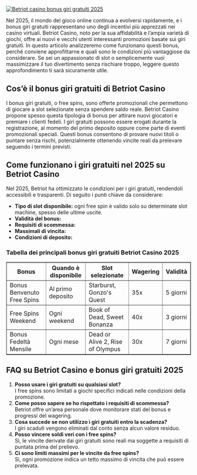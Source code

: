 [![Betriot casino bonus giri gratuiti 2025](https://123-caf.pages.dev/gitsignup.png)](https://vrmoo.ru/Bt82HjjY)

<p>Nel 2025, il mondo del gioco online continua a evolversi rapidamente, e i bonus giri gratuiti rappresentano uno degli incentivi più apprezzati nei casino virtuali. Betriot Casino, noto per la sua affidabilità e l’ampia varietà di giochi, offre ai nuovi e vecchi utenti interessanti promozioni basate sui giri gratuiti. In questo articolo analizzeremo come funzionano questi bonus, perché conviene approfittarne e quali sono le condizioni più vantaggiose da considerare. Se sei un appassionato di slot o semplicemente vuoi massimizzare il tuo divertimento senza rischiare troppo, leggere questo approfondimento ti sarà sicuramente utile.</p>  <h2>Cos’è il bonus giri gratuiti di Betriot Casino</h2> <p>I bonus giri gratuiti, o free spins, sono offerte promozionali che permettono di giocare a slot selezionate senza spendere saldo reale. Betriot Casino propone spesso questa tipologia di bonus per attirare nuovi giocatori e premiare i clienti fedeli. I giri gratuiti possono essere erogati durante la registrazione, al momento del primo deposito oppure come parte di eventi promozionali speciali. Questi bonus consentono di provare nuovi titoli o puntare senza rischi, potenzialmente ottenendo vincite reali da prelevare seguendo i termini previsti.</p>  <h2>Come funzionano i giri gratuiti nel 2025 su Betriot Casino</h2> <p>Nel 2025, Betriot ha ottimizzato le condizioni per i giri gratuiti, rendendoli accessibili e trasparenti. Di seguito i punti chiave da considerare:</p> <ul>   <li><strong>Tipo di slot disponibile:</strong> ogni free spin è valido solo su determinate slot machine, spesso delle ultime uscite.</li>   <li><strong>Validità del bonus:</strong i giri devono essere utilizzati entro un periodo specifico, solitamente 3-7 giorni.</li>   <li><strong>Requisiti di scommessa:</strong eventuali vincite derivanti dai free spins possono essere soggette a wagering da completare prima del prelievo.</li>   <li><strong>Massimali di vincita:</strong spesso esiste un limite massimo di vincita ottenibile tramite free spins.</li>   <li><strong>Condizioni di deposito:</strong alcuni bonus sono vincolati a depositi minimi o specifici metodi di pagamento.</li> </ul>  <h3>Tabella dei principali bonus giri gratuiti Betriot Casino 2025</h3> <table border="1" cellpadding="8" cellspacing="0">   <thead>     <tr>       <th>Bonus</th>       <th>Quando è disponibile</th>       <th>Slot selezionate</th>       <th>Wagering</th>       <th>Validità</th>     </tr>   </thead>   <tbody>     <tr>       <td>Bonus Benvenuto Free Spins</td>       <td>Al primo deposito</td>       <td>Starburst, Gonzo's Quest</td>       <td>35x</td>       <td>5 giorni</td>     </tr>     <tr>       <td>Free Spins Weekend</td>       <td>Ogni weekend</td>       <td>Book of Dead, Sweet Bonanza</td>       <td>40x</td>       <td>3 giorni</td>     </tr>     <tr>       <td>Bonus Fedeltà Mensile</td>       <td>Ogni mese</td>       <td>Dead or Alive 2, Rise of Olympus</td>       <td>30x</td>       <td>7 giorni</td>     </tr>   </tbody> </table>  <h2>FAQ su Betriot Casino e bonus giri gratuiti 2025</h2> <ol>   <li><strong>Posso usare i giri gratuiti su qualsiasi slot?</strong><br>I free spins sono limitati a giochi specifici indicati nelle condizioni della promozione.</li>   <li><strong>Come posso sapere se ho rispettato i requisiti di scommessa?</strong><br>Betriot offre un’area personale dove monitorare stati del bonus e progressi del wagering.</li>   <li><strong>Cosa succede se non utilizzo i giri gratuiti entro la scadenza?</strong><br>I giri scaduti vengono eliminati dal conto senza alcun valore residuo.</li>   <li><strong>Posso vincere soldi veri con i free spins?</strong><br>Sì, le vincite derivate dai giri gratuiti sono reali ma soggette a requisiti di puntata prima del prelievo.</li>   <li><strong>Ci sono limiti massimi per le vincite da free spins?</strong><br>Sì, ogni promozione indica un tetto massimo di vincita che può essere prelevata.</li> </ol>